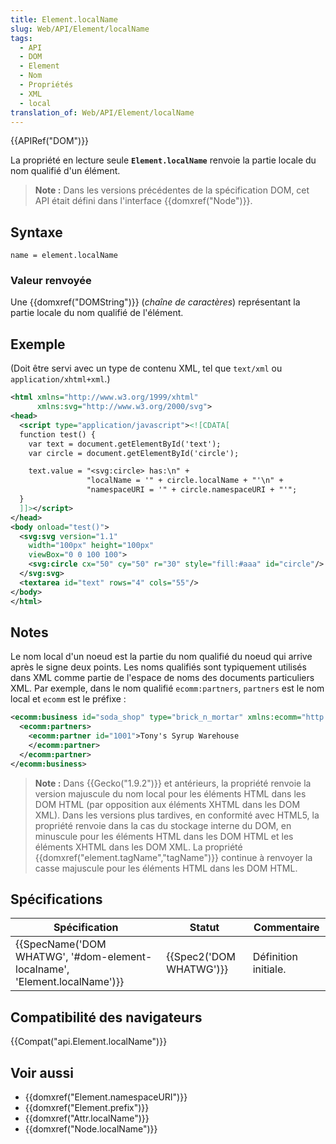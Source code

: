 ```yaml
---
title: Element.localName
slug: Web/API/Element/localName
tags:
  - API
  - DOM
  - Element
  - Nom
  - Propriétés
  - XML
  - local
translation_of: Web/API/Element/localName
---
```

{{APIRef("DOM")}}

La propriété en lecture seule **`Element.localName`** renvoie la partie locale du nom qualifié d'un élément.

> **Note :** Dans les versions précédentes de la spécification DOM, cet API était défini dans l'interface {{domxref("Node")}}.

## Syntaxe

    name = element.localName

### Valeur renvoyée

Une {{domxref("DOMString")}} (_chaîne de caractères_) représentant la partie locale du nom qualifié de l'élément.

## Exemple

(Doit être servi avec un type de contenu XML, tel que `text/xml` ou `application/xhtml+xml`.)

```xml
<html xmlns="http://www.w3.org/1999/xhtml"
      xmlns:svg="http://www.w3.org/2000/svg">
<head>
  <script type="application/javascript"><![CDATA[
  function test() {
    var text = document.getElementById('text');
    var circle = document.getElementById('circle');

    text.value = "<svg:circle> has:\n" +
                 "localName = '" + circle.localName + "'\n" +
                 "namespaceURI = '" + circle.namespaceURI + "'";
  }
  ]]></script>
</head>
<body onload="test()">
  <svg:svg version="1.1"
    width="100px" height="100px"
    viewBox="0 0 100 100">
    <svg:circle cx="50" cy="50" r="30" style="fill:#aaa" id="circle"/>
  </svg:svg>
  <textarea id="text" rows="4" cols="55"/>
</body>
</html>
```

## Notes

Le nom local d'un noeud est la partie du nom qualifié du noeud qui arrive après le signe deux points. Les noms qualifiés sont typiquement utilisés dans XML comme partie de l'espace de noms des documents particuliers XML. Par exemple, dans le nom qualifié `ecomm:partners`, `partners` est le nom local et `ecomm` est le préfixe :

```xml
<ecomm:business id="soda_shop" type="brick_n_mortar" xmlns:ecomm="http://example.com/ecomm">
  <ecomm:partners>
    <ecomm:partner id="1001">Tony's Syrup Warehouse
    </ecomm:partner>
  </ecomm:partner>
</ecomm:business>
```

> **Note :** Dans {{Gecko("1.9.2")}} et antérieurs, la propriété renvoie la version majuscule du nom local pour les éléments HTML dans les DOM HTML (par opposition aux éléments XHTML dans les DOM XML). Dans les versions plus tardives, en conformité avec HTML5, la propriété renvoie dans la cas du stockage interne du DOM, en minuscule pour les éléments HTML dans les DOM HTML et les éléments XHTML dans les DOM XML. La propriété {{domxref("element.tagName","tagName")}} continue à renvoyer la casse majuscule pour les éléments HTML dans les DOM HTML.

## Spécifications

| Spécification                                                                                    | Statut                           | Commentaire          |
| ------------------------------------------------------------------------------------------------ | -------------------------------- | -------------------- |
| {{SpecName('DOM WHATWG', '#dom-element-localname', 'Element.localName')}} | {{Spec2('DOM WHATWG')}} | Définition initiale. |

## Compatibilité des navigateurs

{{Compat("api.Element.localName")}}

## Voir aussi

- {{domxref("Element.namespaceURI")}}
- {{domxref("Element.prefix")}}
- {{domxref("Attr.localName")}}
- {{domxref("Node.localName")}}
